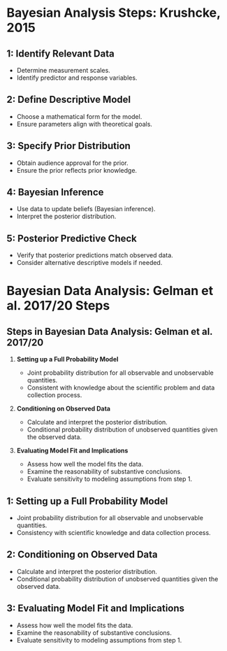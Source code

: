 # Bayesian Analysis Steps: Krushcke, 2015

## 1: Identify Relevant Data

- Determine measurement scales.
- Identify predictor and response variables.

## 2: Define Descriptive Model

- Choose a mathematical form for the model.
- Ensure parameters align with theoretical goals.

## 3: Specify Prior Distribution

- Obtain audience approval for the prior.
- Ensure the prior reflects prior knowledge.

## 4: Bayesian Inference

- Use data to update beliefs (Bayesian inference).
- Interpret the posterior distribution.

## 5: Posterior Predictive Check

- Verify that posterior predictions match observed data.
- Consider alternative descriptive models if needed.

# Bayesian Data Analysis: Gelman et al. 2017/20 Steps

## Steps in Bayesian Data Analysis: Gelman et al. 2017/20

1. **Setting up a Full Probability Model**
   - Joint probability distribution for all observable and unobservable quantities.
   - Consistent with knowledge about the scientific problem and data collection process.

2. **Conditioning on Observed Data**
   - Calculate and interpret the posterior distribution.
   - Conditional probability distribution of unobserved quantities given the observed data.

3. **Evaluating Model Fit and Implications**
   - Assess how well the model fits the data.
   - Examine the reasonability of substantive conclusions.
   - Evaluate sensitivity to modeling assumptions from step 1.

## 1: Setting up a Full Probability Model

- Joint probability distribution for all observable and unobservable quantities.
- Consistency with scientific knowledge and data collection process.

## 2: Conditioning on Observed Data

- Calculate and interpret the posterior distribution.
- Conditional probability distribution of unobserved quantities given the observed data.

## 3: Evaluating Model Fit and Implications

- Assess how well the model fits the data.
- Examine the reasonability of substantive conclusions.
- Evaluate sensitivity to modeling assumptions from step 1.
